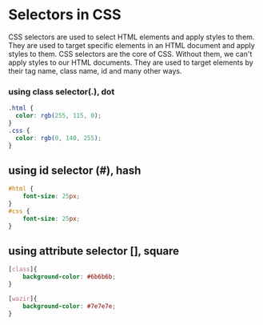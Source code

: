 
# Selectors in CSS

CSS selectors are used to select HTML elements and apply styles to them. They are used to target specific elements in an HTML document and apply styles to them. CSS selectors are the core of CSS. Without them, we can't apply styles to our HTML documents. They are used to target elements by their tag name, class name, id and many other ways.

### using class selector(.), dot
```css
.html {
  color: rgb(255, 115, 0);
}
.css {
  color: rgb(0, 140, 255);
}
```
## using id selector (#), hash 
```css
#html {
    font-size: 25px;
}
#css {
    font-size: 25px;
}
```
## using attribute selector [], square 
```css
[class]{
    background-color: #6b6b6b;
}

[wazir]{
    background-color: #7e7e7e;
}
```
